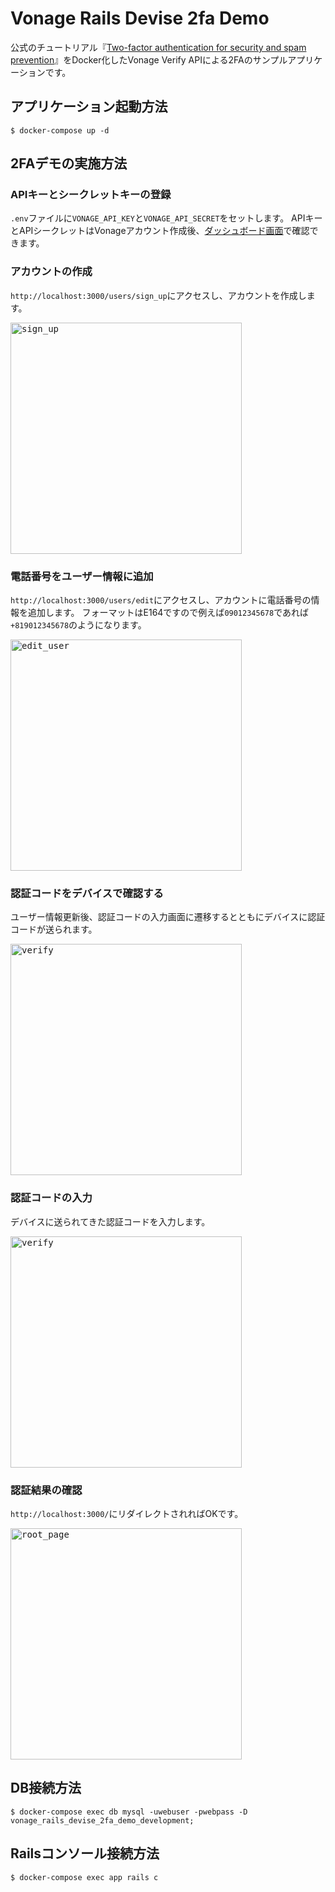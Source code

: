 # Vonage Rails Devise 2fa Demo
公式のチュートリアル『[Two-factor authentication for security and spam prevention](https://developer.vonage.com/verify/tutorials/verify-2fa-ruby/introduction)』をDocker化したVonage Verify APIによる2FAのサンプルアプリケーションです。

## アプリケーション起動方法

```
$ docker-compose up -d
```

## 2FAデモの実施方法

### APIキーとシークレットキーの登録
`.env`ファイルに`VONAGE_API_KEY`と`VONAGE_API_SECRET`をセットします。
APIキーとAPIシークレットはVonageアカウント作成後、[ダッシュボード画面](https://dashboard.nexmo.com/)で確認できます。

### アカウントの作成
`http://localhost:3000/users/sign_up`にアクセスし、アカウントを作成します。

<kbd><img width="370" alt="sign_up" src="https://user-images.githubusercontent.com/3121046/144741818-f1c4ee76-2954-467f-8744-4cbdf9b982e5.png"></kbd>

### 電話番号をユーザー情報に追加

`http://localhost:3000/users/edit`にアクセスし、アカウントに電話番号の情報を追加します。
フォーマットはE164ですので例えば`09012345678`であれば`+819012345678`のようになります。

<kbd><img width="370" alt="edit_user" src="https://user-images.githubusercontent.com/3121046/144741869-2e4492f8-bfba-46a1-80c5-2f037782fe8a.png"></kbd>

### 認証コードをデバイスで確認する

ユーザー情報更新後、認証コードの入力画面に遷移するとともにデバイスに認証コードが送られます。

<kbd><img width="370" alt="verify" src="https://user-images.githubusercontent.com/3121046/145022841-4dcb5bf9-0713-4c67-a020-8ad8e9f7e686.png"></kbd>

### 認証コードの入力
デバイスに送られてきた認証コードを入力します。

<kbd><img width="370" alt="verify" src="https://user-images.githubusercontent.com/3121046/144741901-d83f2d58-9880-4781-8245-2c617dbe9d33.png"></kbd>

### 認証結果の確認

`http://localhost:3000/`にリダイレクトされればOKです。

<kbd><img width="370" alt="root_page" src="https://user-images.githubusercontent.com/3121046/144741956-fd2c8804-42f5-41c0-a321-150bf0873936.png"></kbd>

## DB接続方法

```
$ docker-compose exec db mysql -uwebuser -pwebpass -D vonage_rails_devise_2fa_demo_development;
```

## Railsコンソール接続方法

```
$ docker-compose exec app rails c
```
